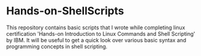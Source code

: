 # Hands-on-ShellScripts
This repository contains basic scripts that I wrote while completing linux certification 'Hands-on Introduction to Linux Commands and Shell Scripting' by IBM.
It will be useful to get a quick look over various basic syntax and programming concepts in shell scripting.
